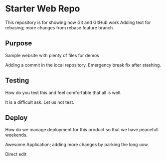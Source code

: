 # Starter Web Repo

This repository is for showing how Git and GitHub work
Adding text for rebasing; more changes from rebase feature branch.

## Purpose

Sample website with plenty of files for demos

Adding a commit in the local repository. Emergency break fix after stashing.

## Testing
How do you test this and feel comfortable that all is well.

It is a difficult ask. Let us not test.

## Deploy
How do we manage deployment for this product so that we have peacefull weekends.

Awesome Application; adding more changes by parking the long uow.

Direct edit
